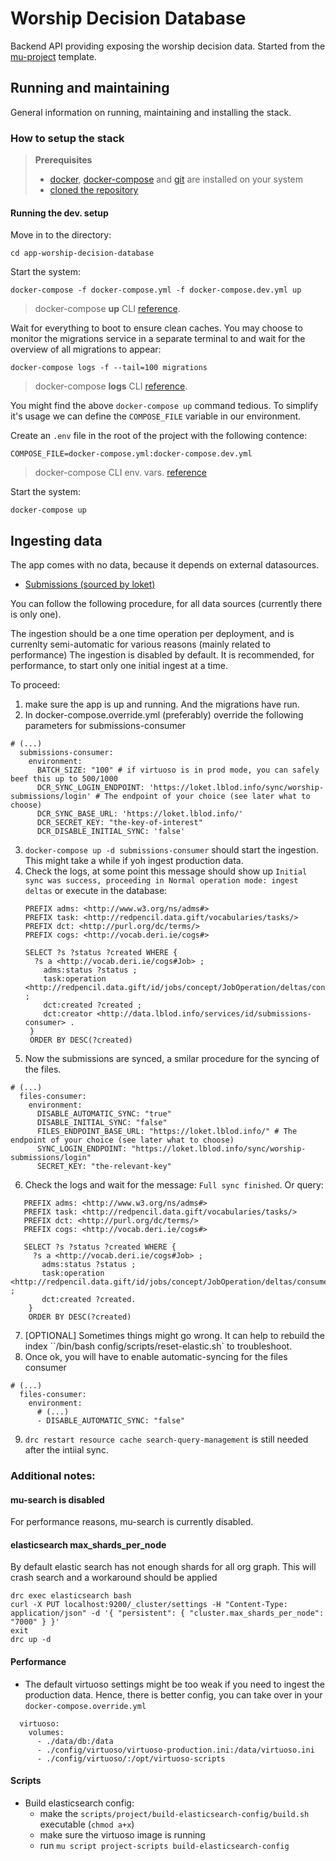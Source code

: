 # Worship Decision Database

Backend API providing exposing the worship decision data.
Started from the [mu-project](https://github.com/mu-semtech/mu-project) template.

## Running and maintaining

General information on running, maintaining and installing the stack.

### How to setup the stack

> **Prerequisites**
> - [docker](https://docs.docker.com/get-docker/), [docker-compose](https://docs.docker.com/get-docker/) and [git](https://git-scm.com/downloads) are installed on your system
> - [cloned the repository](https://docs.github.com/en/repositories/creating-and-managing-repositories/cloning-a-repository)

#### Running the dev. setup

Move in to the directory:
```shell
cd app-worship-decision-database
```
Start the system:
```shell
docker-compose -f docker-compose.yml -f docker-compose.dev.yml up
```
> docker-compose **up** CLI [reference](https://docs.docker.com/compose/reference/up/).

Wait for everything to boot to ensure clean caches. You may choose to monitor the migrations service in a separate terminal to and wait for the overview of all migrations to appear:

```shell
docker-compose logs -f --tail=100 migrations
```
> docker-compose **logs** CLI [reference](https://docs.docker.com/compose/reference/logs/).

You might find the above `docker-compose up` command tedious. To simplify it's usage we can define the `COMPOSE_FILE` variable in our environment.

Create an `.env` file in the root of the project with the following contence:
```shell
COMPOSE_FILE=docker-compose.yml:docker-compose.dev.yml
```
> docker-compose CLI env. vars. [reference](https://docs.docker.com/compose/reference/envvars/)

Start the system:
```shell
docker-compose up
```
## Ingesting data
The app comes with no data, because it depends on external datasources.

  *  [Submissions (sourced by loket)](https://loket.lokaalbestuur.vlaanderen.be/)

You can follow the following procedure, for all data sources (currently there is only one).

The ingestion should be a one time operation per deployment, and is currenlty semi-automatic for various reasons (mainly related to performance)
The ingestion is disabled by default. It is recommended, for performance, to start only one initial ingest at a time.

To proceed:
1. make sure the app is up and running. And the migrations have run.
2. In docker-compose.override.yml (preferably) override the following parameters for submissions-consumer
```
# (...)
  submissions-consumer:
    environment:
      BATCH_SIZE: "100" # if virtuoso is in prod mode, you can safely beef this up to 500/1000
      DCR_SYNC_LOGIN_ENDPOINT: 'https://loket.lblod.info/sync/worship-submissions/login' # The endpoint of your choice (see later what to choose)
      DCR_SYNC_BASE_URL: 'https://loket.lblod.info/'
      DCR_SECRET_KEY: "the-key-of-interest"
      DCR_DISABLE_INITIAL_SYNC: 'false'
```
3. `docker-compose up -d submissions-consumer` should start the ingestion.
  This might take a while if yoh ingest production data.
4. Check the logs, at some point this message should show up
  `Initial sync was success, proceeding in Normal operation mode: ingest deltas`
   or execute in the database:
   ```
   PREFIX adms: <http://www.w3.org/ns/adms#>
   PREFIX task: <http://redpencil.data.gift/vocabularies/tasks/>
   PREFIX dct: <http://purl.org/dc/terms/>
   PREFIX cogs: <http://vocab.deri.ie/cogs#>

   SELECT ?s ?status ?created WHERE {
     ?s a <http://vocab.deri.ie/cogs#Job> ;
       adms:status ?status ;
       task:operation <http://redpencil.data.gift/id/jobs/concept/JobOperation/deltas/consumer/initialSync/submissions> ;
       dct:created ?created ;
       dct:creator <http://data.lblod.info/services/id/submissions-consumer> .
    }
    ORDER BY DESC(?created)
   ```
5. Now the submissions are synced, a smilar procedure for the syncing of the files.
```
# (...)
  files-consumer:
    environment:
      DISABLE_AUTOMATIC_SYNC: "true"
      DISABLE_INITIAL_SYNC: "false"
      FILES_ENDPOINT_BASE_URL: "https://loket.lblod.info/" # The endpoint of your choice (see later what to choose)
      SYNC_LOGIN_ENDPOINT: "https://loket.lblod.info/sync/worship-submissions/login"
      SECRET_KEY: "the-relevant-key"
```
6. Check the logs and wait for the message: `Full sync finished`. Or query:
```
   PREFIX adms: <http://www.w3.org/ns/adms#>
   PREFIX task: <http://redpencil.data.gift/vocabularies/tasks/>
   PREFIX dct: <http://purl.org/dc/terms/>
   PREFIX cogs: <http://vocab.deri.ie/cogs#>

   SELECT ?s ?status ?created WHERE {
     ?s a <http://vocab.deri.ie/cogs#Job> ;
       adms:status ?status ;
       task:operation <http://redpencil.data.gift/id/jobs/concept/JobOperation/deltas/consumer/physicalFileSync> ;
       dct:created ?created.
    }
    ORDER BY DESC(?created)
```
7. [OPTIONAL] Sometimes things might go wrong. It can help to rebuild the index ``/bin/bash config/scripts/reset-elastic.sh` to troubleshoot.
8. Once ok, you will have to enable automatic-syncing for the files consumer
```
# (...)
  files-consumer:
    environment:
      # (...)
      - DISABLE_AUTOMATIC_SYNC: "false"
```
9. `drc restart resource cache search-query-management` is still needed after the intiial sync.

### Additional notes:
#### mu-search is disabled
For performance reasons, mu-search is currently disabled.
#### elasticsearch max_shards_per_node
By default elastic search has not enough shards for all org graph.
This will crash search and a workaround should be applied
```
drc exec elasticsearch bash
curl -X PUT localhost:9200/_cluster/settings -H "Content-Type: application/json" -d '{ "persistent": { "cluster.max_shards_per_node": "7000" } }'
exit
drc up -d
```

#### Performance
- The default virtuoso settings might be too weak if you need to ingest the production data. Hence, there is better config, you can take over in your `docker-compose.override.yml`
```
  virtuoso:
    volumes:
      - ./data/db:/data
      - ./config/virtuoso/virtuoso-production.ini:/data/virtuoso.ini
      - ./config/virtuoso/:/opt/virtuoso-scripts
```

#### Scripts
- Build elasticsearch config:
  * make the `scripts/project/build-elasticsearch-config/build.sh` executable (`chmod a+x`)
  * make sure the virtuoso image is running
  * run `mu script project-scripts build-elasticsearch-config`
